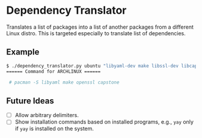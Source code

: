 # Dependency Translator
Translates a list of packages into a list of another packages from a different Linux distro. This is targeted especially to translate list of dependencies.


## Example 
```bash
$ ./dependency_translator.py ubuntu "libyaml-dev make libssl-dev libcapstone-dev"
====== Command for ARCHLINUX ======

 # pacman -S libyaml make openssl capstone
```



## Future Ideas
- [ ] Allow arbitrary delimiters.
- [ ] Show installation commands based on installed programs, e.g., `yay` only if `yay` is installed on the system.
